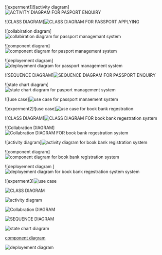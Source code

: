 ![experment1]![activity diagram]![ACTIVITY DIAGRAM FOR PASPORT ENQUIRY](https://user-images.githubusercontent.com/114128307/192435065-9641c745-144f-4c1d-829a-aeee8e9b68e9.JPG)

![CLASS DIAGRAM]![CLASS DIAGRAM FOR PASSPORT APPLYING](https://user-images.githubusercontent.com/114128307/192435205-93792bd7-def1-4f53-af0c-30a2c0815e27.JPG)

![collabiration diagram]![collabiration diagram for passport managemant system](https://user-images.githubusercontent.com/114128307/192435298-75f7fdd8-47d4-4325-964e-e0301c786b45.JPG)

![component diagram]![component diagram for pasport management system](https://user-images.githubusercontent.com/114128307/192435354-32716500-09de-47a4-b65e-45c8927263b1.JPG)

![deployement diagram]![deployement diagram for passport management system](https://user-images.githubusercontent.com/114128307/192435405-5b9a00da-8394-4c9c-940a-f9119323e825.JPG)

![SEQUENCE DIAGRAM]![SEQUENCE DIAGRAM FOR PASSPORT ENQUIRY](https://user-images.githubusercontent.com/114128307/192435480-a3c99291-f188-4e5d-b373-2391f218b173.JPG)

![state chart diagram]![state chart diagram for pasport management system](https://user-images.githubusercontent.com/114128307/192435501-db2642bb-792c-4740-ba8c-c38773c0a3e8.JPG)

![[use case]![use case for passport manaement system](https://user-images.githubusercontent.com/114128307/192436637-df228496-b7ec-42cb-9429-0630ccdbf154.JPG)

![experment2]![use case]![use case for book bank regestration](https://user-images.githubusercontent.com/114128307/192447318-48493ae9-2f0e-468c-8001-6cff2ede6cc3.JPG)

![CLASS DIAGRAM]![CLASS DIAGRAM FOR book bank regestration system](https://user-images.githubusercontent.com/114128307/192447552-876f93b1-65e2-4f84-b18d-2fbd38bfcf10.JPG)

![Collabration  DIAGRAM]![Collabration  DIAGRAM FOR book bank regestration system](https://user-images.githubusercontent.com/114128307/192447945-fa24d01e-5d03-4d89-a340-f2d4d5af264b.JPG)

![activity diagram]![activity diagram for book bank registration system](https://user-images.githubusercontent.com/114128307/192447946-cc818870-c4ab-454c-96cc-c71108099851.JPG)

![component diagram]![component diagram for book bank registration system](https://user-images.githubusercontent.com/114128307/192449647-1e90cdd4-1c4d-4183-8096-70aa5bebeb79.JPG)

![deployement diagram ]![deployement diagram for book bank regestration system system](https://user-images.githubusercontent.com/114128307/192459020-afe0208a-dcc1-4495-bbcf-c4bc93463c7c.JPG)

![experment3]![use case](https://user-images.githubusercontent.com/114128307/192716569-ca3d3be8-f43a-4a19-8f38-a9c05d9859db.png)

![CLASS DIAGRAM](https://user-images.githubusercontent.com/114128307/192716847-fb779381-4489-4817-a57e-81f1d28e2b3f.png)

![activity diagram](https://user-images.githubusercontent.com/114128307/192717011-f0a6786d-1ffd-4e00-9a39-b9f03c8171a3.png)

![Collabration  DIAGRAM](https://user-images.githubusercontent.com/114128307/192723338-6cb62ba1-38d2-406e-b47a-3d33f3a77a36.png)

![SEQUENCE DIAGRAM](https://user-images.githubusercontent.com/114128307/192723634-b9381c3e-bc89-43f3-86b2-bfd16f0efef9.png)


![state chart diagram](https://user-images.githubusercontent.com/114128307/192723837-53da93e7-e9d8-407f-9695-9f1a137d3e7b.png)

[component diagram](https://user-images.githubusercontent.com/114128307/192724159-95e94057-7d4b-4aa0-ad1d-a8966e4719e4.png)

![deployement diagram ](https://user-images.githubusercontent.com/114128307/192724561-e0dc3602-cf3c-4a82-bb2a-5fb68141b322.png)

